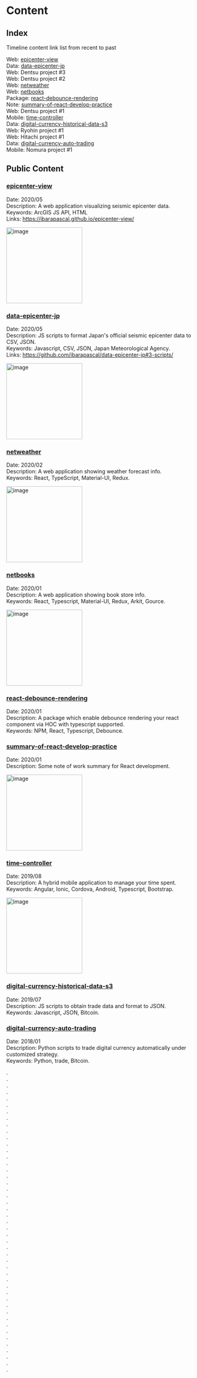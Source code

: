 # Content

## Index

Timeline content link list from recent to past

Web: [epicenter-view](#epicenter-view)  
Data: [data-epicenter-jp](#data-epicenter-jp)  
Web: Dentsu project #3  
Web: Dentsu project #2  
Web: [netweather](#netweather)  
Web: [netbooks](#netbooks)  
Package: [react-debounce-rendering](#react-debounce-rendering)  
Note: [summary-of-react-develop-practice](#summary-of-react-develop-practice)  
Web: Dentsu project #1  
Mobile: [time-controller](#time-controller)  
Data: [digital-currency-historical-data-s3](#digital-currency-historical-data-s3)  
Web: Ryohin project #1  
Web: Hitachi project #1  
Data: [digital-currency-auto-trading](#digital-currency-auto-trading)  
Mobile: Nomura project #1

## Public Content

### [epicenter-view](https://github.com/ibarapascal/epicenter-view)

Date: 2020/05  
Description: A web application visualizing seismic epicenter data.  
Keywords: ArcGIS JS API, HTML  
Links: <https://ibarapascal.github.io/epicenter-view/>

<img src="https://user-images.githubusercontent.com/30466424/83329466-a98b7480-a2c4-11ea-962e-15d286c763b2.gif" alt="image" height="200px"/>

### [data-epicenter-jp](https://github.com/ibarapascal/data-epicenter-jp)

Date: 2020/05  
Description: JS scripts to format Japan's official seismic epicenter data to CSV, JSON.  
Keywords: Javascript, CSV, JSON, Japan Meteorological Agency.  
Links: <https://github.com/ibarapascal/data-epicenter-jp#3-scripts/>

<img src="https://user-images.githubusercontent.com/30466424/83354480-eecaa780-a393-11ea-848e-9297e2c35369.png" alt="image" height="200px"/>

### [netweather](https://github.com/ibarapascal/netweather)

Date: 2020/02  
Description: A web application showing weather forecast info.  
Keywords: React, TypeScript, Material-UI, Redux.  

<img src="https://user-images.githubusercontent.com/30466424/83354499-1588de00-a394-11ea-8e8c-701f49e71df5.png" alt="image" height="200px"/>

### [netbooks](https://github.com/ibarapascal/netbooks)

Date: 2020/01  
Description: A web application showing book store info.  
Keywords: React, Typescript, Material-UI, Redux, Arkit, Gource.  

<img src="https://user-images.githubusercontent.com/30466424/83354537-4f59e480-a394-11ea-96ac-ea33209a7a6e.png" alt="image" height="200px"/>

### [react-debounce-rendering](https://github.com/ibarapascal/react-debounce-rendering)

Date: 2020/01  
Description: A package which enable debounce rendering your react component via HOC with typescript supported.  
Keywords: NPM, React, Typescript, Debounce.  

### [summary-of-react-develop-practice](https://github.com/ibarapascal/access-catalog/blob/master/blog/summary-of-react-develop-practice/README.md)

Date: 2020/01  
Description: Some note of work summary for React development.  

<img src="https://user-images.githubusercontent.com/30466424/83354663-33a30e00-a395-11ea-8ef1-8a6988bfda8f.png" alt="image" height="200px"/>

### [time-controller](https://github.com/ibarapascal/time-controller)

Date: 2019/08  
Description: A hybrid mobile application to manage your time spent.  
Keywords: Angular, Ionic, Cordova, Android, Typescript, Bootstrap.  

<img src="https://user-images.githubusercontent.com/30466424/83354627-e7f06480-a394-11ea-8295-a2097d230876.png" alt="image" height="200px"/>

### [digital-currency-historical-data-s3](https://github.com/ibarapascal/digital-currency-historical-data-s3)

Date: 2019/07  
Description: JS scripts to obtain trade data and format to JSON.  
Keywords: Javascript, JSON, Bitcoin.  

### [digital-currency-auto-trading](https://github.com/ibarapascal/digital-currency-auto-trading)

Date: 2018/01  
Description: Python scripts to trade digital currency automatically under customized strategy.  
Keywords: Python, trade, Bitcoin.  

.  
.  
.  
.  
.  
.  
.  
.  
.  
.  
.  
.  
.  
.  
.  
.  
.  
.  
.  
.  
.  
.  
.  
.  
.  
.  
.  
.  
.  
.  
.  
.  
.  
.  
.  
.  
.  
.  
.  
.  
.  
.  
.  
.  
.  
.  
.  

